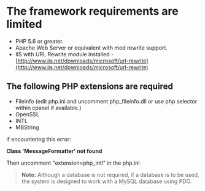 # The framework requirements are limited

- PHP 5.6 or greater.
- Apache Web Server or equivalent with mod rewrite support.
- IIS with URL Rewrite module installed - [http://www.iis.net/downloads/microsoft/url-rewrite](http://www.iis.net/downloads/microsoft/url-rewrite)

## The following PHP extensions are required

- Fileinfo (edit php.ini and uncomment php_fileinfo.dll or use php selector within cpanel if available.)
- OpenSSL
- INTL
- MBString

if encountering this error:

**Class 'MessageFormatter' not found**

Then uncomment "extension=php_intl" in the php.ini

> **Note:** Although a database is not required, if a database is to be used, the system is designed to work with a MySQL database using PDO.

